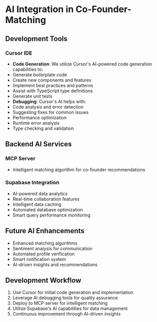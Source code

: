 # AI Integration in Co-Founder-Matching

## Development Tools

### Cursor IDE

- **Code Generation**: We utilize Cursor's AI-powered code generation capabilities to:
- Generate boilerplate code
- Create new components and features
- Implement best practices and patterns
- Assist with TypeScript type definitions
- Generate unit tests
- **Debugging**: Cursor's AI helps with:
- Code analysis and error detection
- Suggesting fixes for common issues
- Performance optimization
- Runtime error analysis
- Type checking and validation

## Backend AI Services

### MCP Server

- Intelligent matching algorithm for co-founder recommendations

### Supabase Integration

- AI-powered data analytics
- Real-time collaboration features
- Intelligent data caching
- Automated database optimization
- Smart query performance monitoring

## Future AI Enhancements

- Enhanced matching algorithms
- Sentiment analysis for communication
- Automated profile verification
- Smart notification system
- AI-driven insights and recommendations

## Development Workflow

1. Use Cursor for initial code generation and implementation
2. Leverage AI debugging tools for quality assurance
3. Deploy to MCP server for intelligent matching
4. Utilize Supabase's AI capabilities for data management
5. Continuous improvement through AI-driven insights
